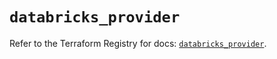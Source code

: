 # `databricks_provider`

Refer to the Terraform Registry for docs: [`databricks_provider`](https://registry.terraform.io/providers/databricks/databricks/1.43.0/docs/resources/provider).
